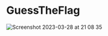 # GuessTheFlag

![Screenshot 2023-03-28 at 21 08 35](https://user-images.githubusercontent.com/96183439/228315876-9da8dc09-819f-4bda-8e5d-40154384bf3c.png)
